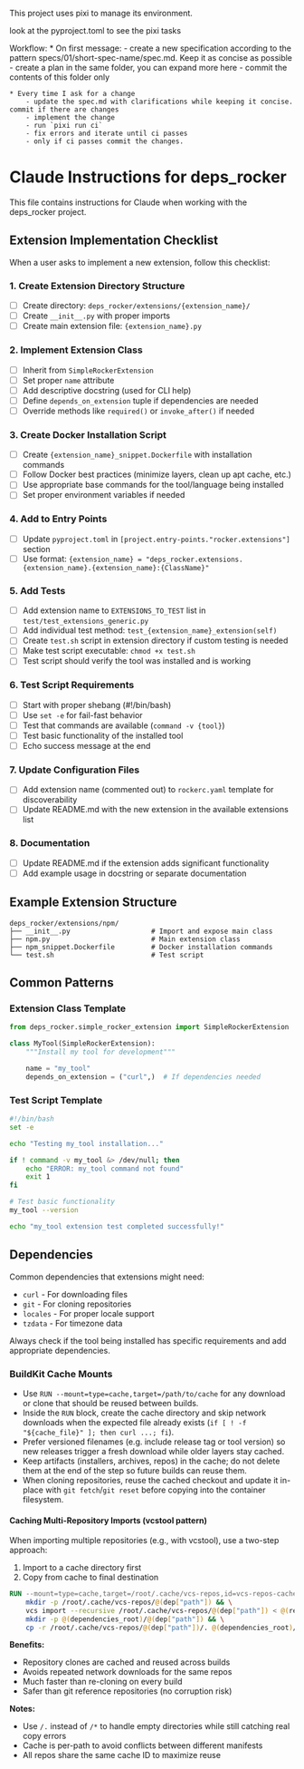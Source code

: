 This project uses pixi to manage its environment.

look at the pyproject.toml to see the pixi tasks

Workflow:
    * On first message:
        - create a new specification according to the pattern specs/01/short-spec-name/spec.md.  Keep it as concise as possible
        - create a plan in the same folder, you can expand more here
        - commit the contents of this folder only

    * Every time I ask for a change
        - update the spec.md with clarifications while keeping it concise. commit if there are changes
        - implement the change
        - run `pixi run ci`
        - fix errors and iterate until ci passes
        - only if ci passes commit the changes.

# Claude Instructions for deps_rocker

This file contains instructions for Claude when working with the deps_rocker project.

## Extension Implementation Checklist

When a user asks to implement a new extension, follow this checklist:

### 1. **Create Extension Directory Structure**
- [ ] Create directory: `deps_rocker/extensions/{extension_name}/`
- [ ] Create `__init__.py` with proper imports
- [ ] Create main extension file: `{extension_name}.py`

### 2. **Implement Extension Class**
- [ ] Inherit from `SimpleRockerExtension`
- [ ] Set proper `name` attribute
- [ ] Add descriptive docstring (used for CLI help)
- [ ] Define `depends_on_extension` tuple if dependencies are needed
- [ ] Override methods like `required()` or `invoke_after()` if needed

### 3. **Create Docker Installation Script**
- [ ] Create `{extension_name}_snippet.Dockerfile` with installation commands
- [ ] Follow Docker best practices (minimize layers, clean up apt cache, etc.)
- [ ] Use appropriate base commands for the tool/language being installed
- [ ] Set proper environment variables if needed

### 4. **Add to Entry Points**
- [ ] Update `pyproject.toml` in `[project.entry-points."rocker.extensions"]` section
- [ ] Use format: `{extension_name} = "deps_rocker.extensions.{extension_name}.{extension_name}:{ClassName}"`

### 5. **Add Tests**
- [ ] Add extension name to `EXTENSIONS_TO_TEST` list in `test/test_extensions_generic.py`
- [ ] Add individual test method: `test_{extension_name}_extension(self)`
- [ ] Create `test.sh` script in extension directory if custom testing is needed
- [ ] Make test script executable: `chmod +x test.sh`
- [ ] Test script should verify the tool was installed and is working

### 6. **Test Script Requirements**
- [ ] Start with proper shebang (#!/bin/bash)
- [ ] Use `set -e` for fail-fast behavior
- [ ] Test that commands are available (`command -v {tool}`)
- [ ] Test basic functionality of the installed tool
- [ ] Echo success message at the end

### 7. **Update Configuration Files**
- [ ] Add extension name (commented out) to `rockerc.yaml` template for discoverability
- [ ] Update README.md with the new extension in the available extensions list

### 8. **Documentation**
- [ ] Update README.md if the extension adds significant functionality
- [ ] Add example usage in docstring or separate documentation

## Example Extension Structure

```
deps_rocker/extensions/npm/
├── __init__.py                    # Import and expose main class
├── npm.py                         # Main extension class
├── npm_snippet.Dockerfile         # Docker installation commands
└── test.sh                        # Test script 
```

## Common Patterns

### Extension Class Template
```python
from deps_rocker.simple_rocker_extension import SimpleRockerExtension

class MyTool(SimpleRockerExtension):
    """Install my tool for development"""

    name = "my_tool"
    depends_on_extension = ("curl",)  # If dependencies needed
```

### Test Script Template
```bash
#!/bin/bash
set -e

echo "Testing my_tool installation..."

if ! command -v my_tool &> /dev/null; then
    echo "ERROR: my_tool command not found"
    exit 1
fi

# Test basic functionality
my_tool --version

echo "my_tool extension test completed successfully!"
```

## Dependencies

Common dependencies that extensions might need:
- `curl` - For downloading files
- `git` - For cloning repositories
- `locales` - For proper locale support
- `tzdata` - For timezone data

Always check if the tool being installed has specific requirements and add appropriate dependencies.

### BuildKit Cache Mounts
- Use `RUN --mount=type=cache,target=/path/to/cache` for any download or clone that should be reused between builds.
- Inside the `RUN` block, create the cache directory and skip network downloads when the expected file already exists (`if [ ! -f "${cache_file}" ]; then curl ...; fi`).
- Prefer versioned filenames (e.g. include release tag or tool version) so new releases trigger a fresh download while older layers stay cached.
- Keep artifacts (installers, archives, repos) in the cache; do not delete them at the end of the step so future builds can reuse them.
- When cloning repositories, reuse the cached checkout and update it in-place with `git fetch`/`git reset` before copying into the container filesystem.

#### Caching Multi-Repository Imports (vcstool pattern)
When importing multiple repositories (e.g., with vcstool), use a two-step approach:
1. Import to a cache directory first
2. Copy from cache to final destination

```dockerfile
RUN --mount=type=cache,target=/root/.cache/vcs-repos,id=vcs-repos-cache \
    mkdir -p /root/.cache/vcs-repos/@(dep["path"]) && \
    vcs import --recursive /root/.cache/vcs-repos/@(dep["path"]) < @(repos_root)/@(dep["dep"]) && \
    mkdir -p @(dependencies_root)/@(dep["path"]) && \
    cp -r /root/.cache/vcs-repos/@(dep["path"])/. @(dependencies_root)/@(dep["path"])/
```

**Benefits:**
- Repository clones are cached and reused across builds
- Avoids repeated network downloads for the same repos
- Much faster than re-cloning on every build
- Safer than git reference repositories (no corruption risk)

**Notes:**
- Use `/.` instead of `/*` to handle empty directories while still catching real copy errors
- Cache is per-path to avoid conflicts between different manifests
- All repos share the same cache ID to maximize reuse
